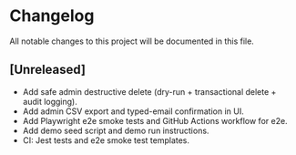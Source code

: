 # Changelog

All notable changes to this project will be documented in this file.

## [Unreleased]

- Add safe admin destructive delete (dry-run + transactional delete + audit logging).
- Add admin CSV export and typed-email confirmation in UI.
- Add Playwright e2e smoke tests and GitHub Actions workflow for e2e.
- Add demo seed script and demo run instructions.
- CI: Jest tests and e2e smoke test templates.

